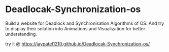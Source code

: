 # Deadlocak-Synchronization-os

Build a website for Deadlock and Synchronisation Algorithms of OS. And try to display their solution into Animations and Visualization for better understanding.  

try it @ https://jaypatel1210.github.io/Deadlocak-Synchronization-os/  
